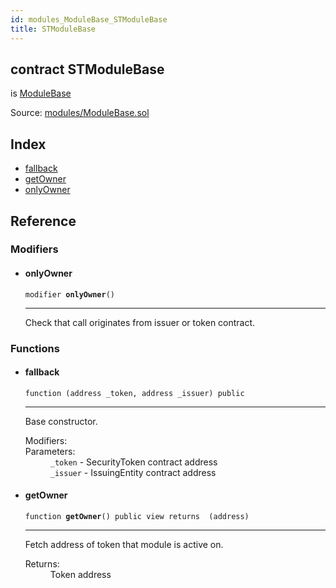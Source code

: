 ```yaml
---
id: modules_ModuleBase_STModuleBase
title: STModuleBase
---
```


<div class="contract-doc"><div class="contract"><h2 class="contract-header"><span class="contract-kind">contract</span> STModuleBase</h2><p class="base-contracts"><span>is</span> <a href="modules_ModuleBase.html">ModuleBase</a></p><div class="source">Source: <a href="git+https://github.com/SFT-Protocol/security-token/blob/v0.11.2/contracts/modules/ModuleBase.sol" target="_blank">modules/ModuleBase.sol</a></div></div><div class="index"><h2>Index</h2><ul><li><a href="modules_ModuleBase_STModuleBase.html#">fallback</a></li><li><a href="modules_ModuleBase_STModuleBase.html#getOwner">getOwner</a></li><li><a href="modules_ModuleBase_STModuleBase.html#onlyOwner">onlyOwner</a></li></ul></div><div class="reference"><h2>Reference</h2><div class="modifiers"><h3>Modifiers</h3><ul><li><div class="item modifier"><span id="onlyOwner" class="anchor-marker"></span><h4 class="name">onlyOwner</h4><div class="body"><code class="signature">modifier <strong>onlyOwner</strong><span>() </span></code><hr/><div class="description"><p>Check that call originates from issuer or token contract.</p></div></div></div></li></ul></div><div class="functions"><h3>Functions</h3><ul><li><div class="item function"><span id="fallback" class="anchor-marker"></span><h4 class="name">fallback</h4><div class="body"><code class="signature">function <strong></strong><span>(address _token, address _issuer) </span><span>public </span></code><hr/><div class="description"><p>Base constructor.</p></div><dl><dt><span class="label-modifiers">Modifiers:</span></dt><dd></dd><dt><span class="label-parameters">Parameters:</span></dt><dd><div><code>_token</code> - SecurityToken contract address</div><div><code>_issuer</code> - IssuingEntity contract address</div></dd></dl></div></div></li><li><div class="item function"><span id="getOwner" class="anchor-marker"></span><h4 class="name">getOwner</h4><div class="body"><code class="signature">function <strong>getOwner</strong><span>() </span><span>public </span><span>view </span><span>returns  (address) </span></code><hr/><div class="description"><p>Fetch address of token that module is active on.</p></div><dl><dt><span class="label-return">Returns:</span></dt><dd>Token address</dd></dl></div></div></li></ul></div></div></div>
